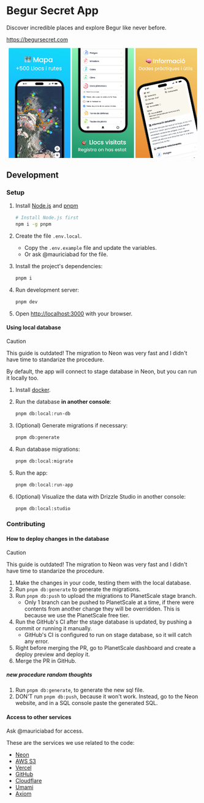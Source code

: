 # Begur Secret App

Discover incredible places and explore Begur like never before.

<https://begursecret.com>

<p align="center" width="100%">
  <img src="./public/screenshots/map.jpg" width="32%" />
  <img src="./public/screenshots/visits.jpg" width="32%" />
  <img src="./public/screenshots/info.jpg"  width="32%"/>
</p>

## Development

### Setup

1. Install [Node.js](https://nodejs.org/en/download/package-manager) and [pnpm](https://pnpm.io/)

   ```bash
   # Install Node.js first
   npm i -g pnpm
   ```

1. Create the file `.env.local`.

   - Copy the `.env.example` file and update the variables.
   - Or ask @mauriciabad for the file.

1. Install the project's dependencies:

   ```bash
   pnpm i
   ```

1. Run development server:

   ```bash
   pnpm dev
   ```

1. Open <http://localhost:3000> with your browser.

#### Using local database

> [!CAUTION]  
> This guide is outdated! The migration to Neon was very fast and I didn't have time to standarize the procedure.

By default, the app will connect to stage database in Neon, but you can run it locally too.

1. Install [docker](https://www.docker.com/products/docker-desktop/).
1. Run the database **in another console**:

   ```bash
   pnpm db:local:run-db
   ```

1. (Optional) Generate migrations if necessary:

   ```bash
   pnpm db:generate
   ```

1. Run database migrations:

   ```bash
   pnpm db:local:migrate
   ```

1. Run the app:

   ```bash
   pnpm db:local:run-app
   ```

1. (Optional) Visualize the data with Drizzle Studio in another console:

   ```bash
   pnpm db:local:studio
   ```

### Contributing

#### How to deploy changes in the database

> [!CAUTION]  
> This guide is outdated! The migration to Neon was very fast and I didn't have time to standarize the procedure.

1. Make the changes in your code, testing them with the local database.
1. Run `pnpm db:generate` to generate the migrations.
1. Run `pnpm db:push` to upload the migrations to PlanetScale stage branch.
   - Only 1 branch can be pushed to PlanetScale at a time, if there were contents from another change they will be overridden. This is because we use the PlanetScale free tier.
1. Run the GitHub's CI after the stage database is updated, by pushing a commit or running it manually.
   - GitHub's CI is configured to run on stage database, so it will catch any error.
1. Right before merging the PR, go to PlanetScale dashboard and create a deploy preview and deploy it.
1. Merge the PR in GitHub.

##### new procedure random thoughts

1. Run `pnpm db:generate`, to generate the new sql file.
2. DON'T run `pnpm db:push`, because it won't work. Instead, go to the Neon website, and in a SQL console paste the generated SQL.

#### Access to other services

Ask @mauriciabad for access.

These are the services we use related to the code:

- [Neon](https://console.neon.tech/app/projects/spring-brook-65910694)
- [AWS S3](https://aws.amazon.com/s3)
- [Vercel](https://vercel.com/mauriciabad/begursecret)
- [GitHub](https://github.com/mauriciabad/begursecret)
- [Cloudflare](https://www.cloudflare.com)
- [Umami](https://analytics.eu.umami.is/websites/05dcd962-e08b-4cff-82a6-b0a62c4177a3)
- [Axiom](https://app.axiom.co/begursecret-7ctw/dashboards/vercel)
